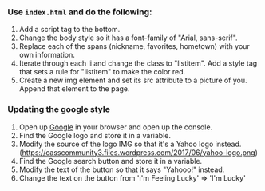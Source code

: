 ### Use `index.html` and do the following:

1. Add a script tag to the bottom.
2. Change the body style so it has a font-family of "Arial, sans-serif".
3. Replace each of the spans (nickname, favorites, hometown) with your own information.
4. Iterate through each li and change the class to "listitem". Add a style tag that sets a rule for "listitem" to make the color red.
5. Create a new img element and set its src attribute to a picture of you. Append that element to the page.

### Updating the google style

1. Open up [Google](https://google.com) in your browser and open up the console.
2. Find the Google logo and store it in a variable.
3. Modify the source of the logo IMG so that it's a Yahoo logo instead. (https://casscommunity3.files.wordpress.com/2017/06/yahoo-logo.png)
4. Find the Google search button and store it in a variable.
5. Modify the text of the button so that it says "Yahooo!" instead.
6. Change the text on the button from 'I'm Feeling Lucky' => 'I'm Lucky'
